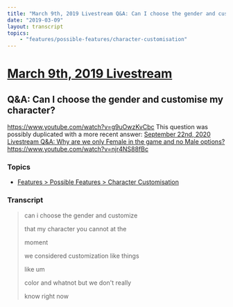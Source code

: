 ```yaml
---
title: "March 9th, 2019 Livestream Q&A: Can I choose the gender and customise my character?"
date: "2019-03-09"
layout: transcript
topics:
    - "features/possible-features/character-customisation"
---
```

# [March 9th, 2019 Livestream](../2019-03-09.md)
## Q&A: Can I choose the gender and customise my character?
https://www.youtube.com/watch?v=g9uOwzKvCbc
This question was possibly duplicated with a more recent answer: [September 22nd, 2020 Livestream Q&A: Why are we only Female in the game and no Male options?](./yt-njr4NS88fBc.md) https://www.youtube.com/watch?v=njr4NS88fBc


### Topics
* [Features > Possible Features > Character Customisation](../topics/features/possible-features/character-customisation.md)

### Transcript

> can i choose the gender and customize
>
> that my character you cannot at the
>
> moment
>
> we considered customization like things
>
> like um
>
> color and whatnot but we don't really
>
> know right now
